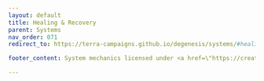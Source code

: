 ```yaml
---
layout: default
title: Healing & Recovery
parent: Systems
nav_order: 071
redirect_to: https://terra-campaigns.github.io/degenesis/systems/#healing--recovery

footer_content: System mechanics licensed under <a href=\"https://creativecommons.org/licenses/by-sa/4.0\">CC-BY-SA 4.0</a>.

---
```

